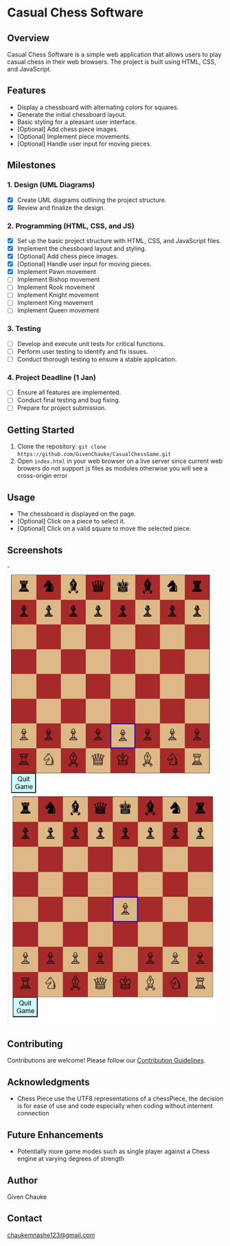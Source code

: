 # Casual Chess Software

## Overview
Casual Chess Software is a simple web application that allows users to play casual chess in their web browsers. The project is built using HTML, CSS, and JavaScript.

## Features
- Display a chessboard with alternating colors for squares.
- Generate the initial chessboard layout.
- Basic styling for a pleasant user interface.
- [Optional] Add chess piece images.
- [Optional] Implement piece movements.
- [Optional] Handle user input for moving pieces.
## Milestones

### 1. Design (UML Diagrams)
- [x] Create UML diagrams outlining the project structure.
- [x] Review and finalize the design.

### 2. Programming (HTML, CSS, and JS)
- [x] Set up the basic project structure with HTML, CSS, and JavaScript files.
- [x] Implement the chessboard layout and styling.
- [x] [Optional] Add chess piece images.
- [x] [Optional] Handle user input for moving pieces.
- [x] Implement Pawn movement
- [ ] Implement Bishop movement
- [ ] Implement Rook movement
- [ ] Implement Knight movement
- [ ] Implement King movement
- [ ] Implement Queen movement
### 3. Testing
- [ ] Develop and execute unit tests for critical functions.
- [ ] Perform user testing to identify and fix issues.
- [ ] Conduct thorough testing to ensure a stable application.

### 4. Project Deadline (1 Jan)
- [ ] Ensure all features are implemented.
- [ ] Conduct final testing and bug fixing.
- [ ] Prepare for project submission.

## Getting Started
1. Clone the repository: `git clone https://github.com/GivenChauke/CasualChessGame.git`
2. Open `index.html` in your web browser on a live server since current web browers do not support js files as modules otherwise you will see a cross-origin error

## Usage
- The chessboard is displayed on the page.
- [Optional] Click on a piece to select it.
- [Optional] Click on a valid square to move the selected piece.

## Screenshots
-![Select Piece to move](img-1.jpg) 
![Select valid square or another piece to move the selected piece](img2-1.jpg)

## Contributing
Contributions are welcome! Please follow our [Contribution Guidelines](CONTRIBUTING.md).

## Acknowledgments
- Chess Piece use the UTF8 representations of a chessPiece, the decision is for ease of   use and code especially when coding without internent connection


## Future Enhancements
- Potentially more game modes such as single player against a Chess engine at varying degrees of strength


## Author
Given Chauke

## Contact
chaukemnashe123@gmail.com

